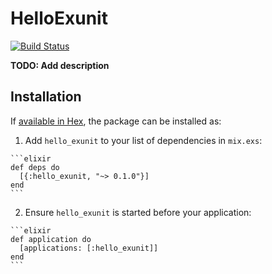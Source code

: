 # HelloExunit 
[![Build Status](https://travis-ci.org/fagossa/hello_exunit.svg?branch=master)](https://travis-ci.org/fagossa/hello_exunit)

**TODO: Add description**

## Installation

If [available in Hex](https://hex.pm/docs/publish), the package can be installed as:

  1. Add `hello_exunit` to your list of dependencies in `mix.exs`:

    ```elixir
    def deps do
      [{:hello_exunit, "~> 0.1.0"}]
    end
    ```

  2. Ensure `hello_exunit` is started before your application:

    ```elixir
    def application do
      [applications: [:hello_exunit]]
    end
    ```

